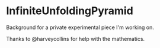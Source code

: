 # InfiniteUnfoldingPyramid

Background for a private experimental piece I'm working on.

Thanks to @harveycollins for help with the mathematics.